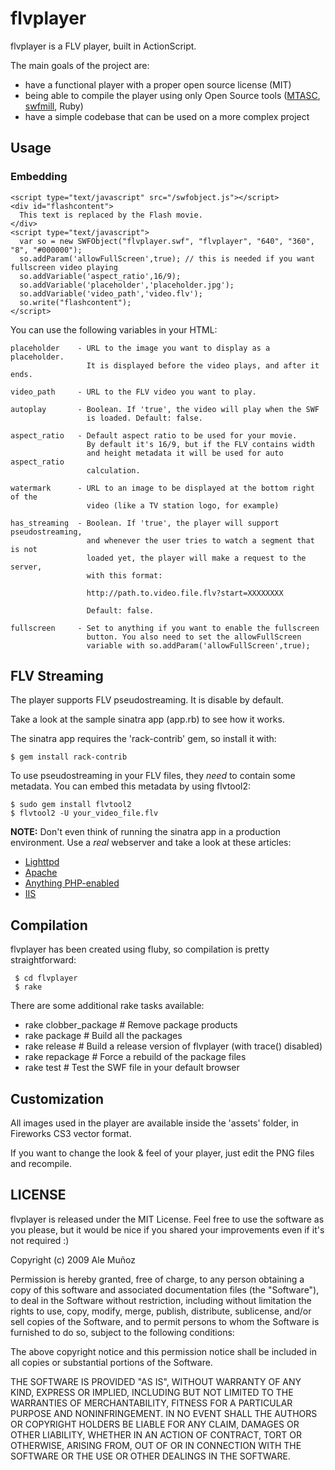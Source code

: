 flvplayer
=========

flvplayer is a FLV player, built in ActionScript.

The main goals of the project are:

- have a functional player with a proper open source license (MIT)
- being able to compile the player using only Open Source tools ([MTASC](http://www.mtasc.org/), [swfmill](http://swfmill.org/), Ruby)
- have a simple codebase that can be used on a more complex project


## Usage

### Embedding

    <script type="text/javascript" src="/swfobject.js"></script>
    <div id="flashcontent">
      This text is replaced by the Flash movie.
    </div>
    <script type="text/javascript">
      var so = new SWFObject("flvplayer.swf", "flvplayer", "640", "360", "8", "#000000");
      so.addParam('allowFullScreen',true); // this is needed if you want fullscreen video playing
      so.addVariable('aspect_ratio',16/9);
      so.addVariable('placeholder','placeholder.jpg');
      so.addVariable('video_path','video.flv');
      so.write("flashcontent");
    </script>


You can use the following variables in your HTML:

    placeholder    - URL to the image you want to display as a placeholder.
                     It is displayed before the video plays, and after it ends.
    
    video_path     - URL to the FLV video you want to play.
    
    autoplay       - Boolean. If 'true', the video will play when the SWF
                     is loaded. Default: false.
    
    aspect_ratio   - Default aspect ratio to be used for your movie.
                     By default it's 16/9, but if the FLV contains width
                     and height metadata it will be used for auto aspect_ratio
                     calculation.
    
    watermark      - URL to an image to be displayed at the bottom right of the
                     video (like a TV station logo, for example)
    
    has_streaming  - Boolean. If 'true', the player will support pseudostreaming,
                     and whenever the user tries to watch a segment that is not
                     loaded yet, the player will make a request to the server,
                     with this format:
                     
                     http://path.to.video.file.flv?start=XXXXXXXX
                     
                     Default: false.
    
    fullscreen     - Set to anything if you want to enable the fullscreen
                     button. You also need to set the allowFullScreen
                     variable with so.addParam('allowFullScreen',true);


## FLV Streaming

The player supports FLV pseudostreaming. It is disable by default.

Take a look at the sample sinatra app (app.rb) to see how it works.

The sinatra app requires the 'rack-contrib' gem, so install it with:

    $ gem install rack-contrib

To use pseudostreaming in your FLV files, they *need* to contain some
metadata. You can embed this metadata by using flvtool2:

    $ sudo gem install flvtool2
    $ flvtool2 -U your_video_file.flv

**NOTE:** Don't even think of running the sinatra app in a production environment. Use a *real* webserver and take a look at these articles:

- [Lighttpd](http://blog.lighttpd.net/articles/2006/03/09/flv-streaming-with-lighttpd)
- [Apache](http://tperspective.blogspot.com/2009/02/apache-flv-streaming-done-right.html)
- [Anything PHP-enabled](http://richbellamy.com/wiki/Flash_Streaming_to_FlowPlayer_using_only_PHP)
- [IIS](http://flowplayer.org/forum/5/14702)


Compilation
-----------
flvplayer has been created using fluby, so compilation is pretty straightforward:

     $ cd flvplayer
     $ rake

There are some additional rake tasks available:

- rake clobber_package  # Remove package products
- rake package          # Build all the packages
- rake release          # Build a release version of flvplayer (with trace() disabled)
- rake repackage        # Force a rebuild of the package files
- rake test             # Test the SWF file in your default browser


Customization
-------------

All images used in the player are available inside the 'assets' folder, in Fireworks CS3 vector format.

If you want to change the look & feel of your player, just edit the PNG files and recompile.


LICENSE
-------
flvplayer is released under the MIT License. Feel free to use the software
as you please, but it would be nice if you shared your improvements even
if it's not required :)

Copyright (c) 2009 Ale Muñoz

Permission is hereby granted, free of charge, to any person obtaining a copy
of this software and associated documentation files (the "Software"), to deal
in the Software without restriction, including without limitation the rights
to use, copy, modify, merge, publish, distribute, sublicense, and/or sell
copies of the Software, and to permit persons to whom the Software is
furnished to do so, subject to the following conditions:

The above copyright notice and this permission notice shall be included in
all copies or substantial portions of the Software.

THE SOFTWARE IS PROVIDED "AS IS", WITHOUT WARRANTY OF ANY KIND, EXPRESS OR
IMPLIED, INCLUDING BUT NOT LIMITED TO THE WARRANTIES OF MERCHANTABILITY,
FITNESS FOR A PARTICULAR PURPOSE AND NONINFRINGEMENT. IN NO EVENT SHALL THE
AUTHORS OR COPYRIGHT HOLDERS BE LIABLE FOR ANY CLAIM, DAMAGES OR OTHER
LIABILITY, WHETHER IN AN ACTION OF CONTRACT, TORT OR OTHERWISE, ARISING FROM,
OUT OF OR IN CONNECTION WITH THE SOFTWARE OR THE USE OR OTHER DEALINGS IN
THE SOFTWARE.